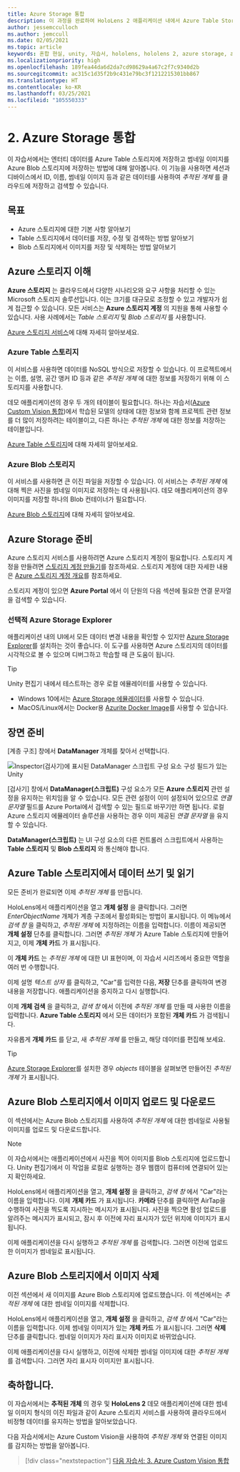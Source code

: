 ```yaml
---
title: Azure Storage 통합
description: 이 과정을 완료하여 HoloLens 2 애플리케이션 내에서 Azure Table Storage 및 Azure Blob Storage를 구현하는 방법을 알아봅니다.
author: jessemcculloch
ms.author: jemccull
ms.date: 02/05/2021
ms.topic: article
keywords: 혼합 현실, unity, 자습서, hololens, hololens 2, azure storage, azure cloud services, Windows 10
ms.localizationpriority: high
ms.openlocfilehash: 189fea44da6d2da7cd98629a4a67c2f7c9340d2b
ms.sourcegitcommit: ac315c1d35f2b9c431e79bc3f1212215301bb867
ms.translationtype: HT
ms.contentlocale: ko-KR
ms.lasthandoff: 03/25/2021
ms.locfileid: "105550333"
---
```

# <a name="2-integrating-azure-storage"></a>2. Azure Storage 통합

이 자습서에서는 엔터티 데이터를 Azure Table 스토리지에 저장하고 썸네일 이미지를 Azure Blob 스토리지에 저장하는 방법에 대해 알아봅니다. 이 기능을 사용하면 세션과 디바이스에서 ID, 이름, 썸네일 이미지 등과 같은 데이터를 사용하여 *추적된 개체* 를 클라우드에 저장하고 검색할 수 있습니다.

## <a name="objectives"></a>목표

* Azure 스토리지에 대한 기본 사항 알아보기
* Table 스토리지에서 데이터를 저장, 수정 및 검색하는 방법 알아보기
* Blob 스토리지에서 이미지를 저장 및 삭제하는 방법 알아보기

## <a name="understanding-azure-storage"></a>Azure 스토리지 이해

**Azure 스토리지** 는 클라우드에서 다양한 시나리오와 요구 사항을 처리할 수 있는 Microsoft 스토리지 솔루션입니다. 이는 크기를 대규모로 조정할 수 있고 개발자가 쉽게 접근할 수 있습니다. 모든 서비스는 **Azure 스토리지 계정** 의 지원을 통해 사용할 수 있습니다. 사용 사례에서는 *Table 스토리지* 및 *Blob 스토리지* 를 사용합니다.

[Azure 스토리지 서비스](/azure/storage/blobs/storage-blobs-overview)에 대해 자세히 알아보세요.

### <a name="azure-table-storage"></a>Azure Table 스토리지

이 서비스를 사용하면 데이터를 NoSQL 방식으로 저장할 수 있습니다. 이 프로젝트에서는 이름, 설명, 공간 앵커 ID 등과 같은 *추적된 개체* 에 대한 정보를 저장하기 위해 이 스토리지를 사용합니다.

데모 애플리케이션의 경우 두 개의 테이블이 필요합니다. 하나는 자습서([Azure Custom Vision 통합](mr-learning-azure-03.md))에서 학습된 모델의 상태에 대한 정보와 함께 프로젝트 관련 정보를 더 많이 저장하려는 테이블이고, 다른 하나는 *추적된 개체* 에 대한 정보를 저장하는 테이블입니다.

[Azure Table 스토리지](/azure/storage/tables/table-storage-overview)에 대해 자세히 알아보세요.

### <a name="azure-blob-storage"></a>Azure Blob 스토리지

이 서비스를 사용하면 큰 이진 파일을 저장할 수 있습니다. 이 서비스는 *추적된 개체* 에 대해 찍은 사진을 썸네일 이미지로 저장하는 데 사용됩니다.
데모 애플리케이션의 경우 이미지를 저장할 하나의 Blob 컨테이너가 필요합니다.

[Azure Blob 스토리지](/azure/storage/blobs/storage-blobs-introduction)에 대해 자세히 알아보세요.

## <a name="preparing-azure-storage"></a>Azure Storage 준비

Azure 스토리지 서비스를 사용하려면 Azure 스토리지 계정이 필요합니다. 스토리지 계정을 만들려면 [스토리지 계정 만들기](/azure/storage/common/storage-account-create?tabs=azure-portal)를 참조하세요. 스토리지 계정에 대한 자세한 내용은 [Azure 스토리지 계정 개요](/azure/storage/common/storage-account-overview)를 참조하세요.

스토리지 계정이 있으면 **Azure Portal** 에서 이 단원의 다음 섹션에 필요한 연결 문자열을 검색할 수 있습니다.

### <a name="optional-azure-storage-explorer"></a>선택적 Azure Storage Explorer

애플리케이션 내의 UI에서 모든 데이터 변경 내용을 확인할 수 있지만 [Azure Storage Explorer](https://azure.microsoft.com/features/storage-explorer/)를 설치하는 것이 좋습니다. 이 도구를 사용하면 Azure 스토리지의 데이터를 시각적으로 볼 수 있으며 디버그하고 학습할 때 큰 도움이 됩니다.

> [!TIP]
> Unity 편집기 내에서 테스트하는 경우 로컬 에뮬레이터를 사용할 수 있습니다.
>
> * Windows 10에서는 [Azure Storage 에뮬레이터](/azure/storage/common/storage-use-emulator)를 사용할 수 있습니다.
> * MacOS/Linux에서는 Docker용 [Azurite Docker Image](https://hub.docker.com/_/microsoft-azure-storage-azurite)를 사용할 수 있습니다.

## <a name="preparing-the-scene"></a>장면 준비

[계층 구조] 창에서 **DataManager** 개체를 찾아서 선택합니다.

![Inspector(검사기)에 표시된 DataManager 스크립트 구성 요소 구성 필드가 있는 Unity](images/mr-learning-azure/tutorial2-section4-step1-1.png)

[검사기] 창에서 **DataManager(스크립트)** 구성 요소가 모든 **Azure 스토리지** 관련 설정을 유지하는 위치임을 알 수 있습니다. 모든 관련 설정이 이미 설정되어 있으므로 *연결 문자열* 필드를 Azure Portal에서 검색할 수 있는 필드로 바꾸기만 하면 됩니다. 로컬 Azure 스토리지 에뮬레이터 솔루션을 사용하는 경우 이미 제공된 *연결 문자열* 을 유지할 수 있습니다.

**DataManager(스크립트)** 는 UI 구성 요소의 다른 컨트롤러 스크립트에서 사용하는 **Table 스토리지** 및 **Blob 스토리지** 와 통신해야 합니다.

## <a name="writing-and-reading-data-from-azure-table-storage"></a>Azure Table 스토리지에서 데이터 쓰기 및 읽기

모든 준비가 완료되면 이제 *추적된 개체* 를 만듭니다.

HoloLens에서 애플리케이션을 열고 **개체 설정** 을 클릭합니다. 그러면 *EnterObjectName* 개체가 계층 구조에서 활성화되는 방법이 표시됩니다. 이 메뉴에서 *검색 창* 을 클릭하고, *추적된 개체* 에 지정하려는 이름을 입력합니다. 이름이 제공되면 **개체 설정** 단추를 클릭합니다. 그러면 *추적된 개체* 가 Azure Table 스토리지에 만들어지고, 이제 **개체 카드** 가 표시됩니다.

이 **개체 카드** 는 *추적된 개체* 에 대한 UI 표현이며, 이 자습서 시리즈에서 중요한 역할을 여러 번 수행합니다.

이제 설명 *텍스트 상자* 를 클릭하고, "Car"를 입력한 다음, **저장** 단추를 클릭하여 변경 내용을 저장합니다. 애플리케이션을 중지하고 다시 실행합니다.

이제 **개체 검색** 을 클릭하고, *검색 창* 에서 이전에 *추적된 개체* 를 만들 때 사용한 이름을 입력합니다. **Azure Table 스토리지** 에서 모든 데이터가 포함된 **개체 카드** 가 검색됩니다.

자유롭게 **개체 카드** 를 닫고, 새 *추적된 개체* 를 만들고, 해당 데이터를 편집해 보세요.

> [!TIP]
> [Azure Storage Explorer](https://azure.microsoft.com/features/storage-explorer/)를 설치한 경우 *objects* 테이블을 살펴보면 만들어진 *추적된 개체* 가 표시됩니다.

## <a name="uploading-and-download-image-from-azure-blob-storage"></a>Azure Blob 스토리지에서 이미지 업로드 및 다운로드

이 섹션에서는 Azure Blob 스토리지를 사용하여 *추적된 개체* 에 대한 썸네일로 사용될 이미지를 업로드 및 다운로드합니다.

> [!NOTE]
> 이 자습서에서는 애플리케이션에서 사진을 찍어 이미지를 Blob 스토리지에 업로드합니다. Unity 편집기에서 이 작업을 로컬로 실행하는 경우 웹캠이 컴퓨터에 연결되어 있는지 확인하세요.

HoloLens에서 애플리케이션을 열고, **개체 설정** 을 클릭하고, *검색 창* 에서 "Car"라는 이름을 입력합니다. 이제 **개체 카드** 가 표시됩니다. **카메라** 단추를 클릭하면 AirTap을 수행하여 사진을 찍도록 지시하는 메시지가 표시됩니다. 사진을 찍으면 활성 업로드를 알려주는 메시지가 표시되고, 잠시 후 이전에 자리 표시자가 있던 위치에 이미지가 표시됩니다.

이제 애플리케이션을 다시 실행하고 *추적된 개체* 를 검색합니다. 그러면 이전에 업로드한 이미지가 썸네일로 표시됩니다.

## <a name="deleting-image-from-azure-blob-storage"></a>Azure Blob 스토리지에서 이미지 삭제

이전 섹션에서 새 이미지를 Azure Blob 스토리지에 업로드했습니다. 이 섹션에서는 *추적된 개체* 에 대한 썸네일 이미지를 삭제합니다.

HoloLens에서 애플리케이션을 열고, **개체 설정** 을 클릭하고, *검색 창* 에서 "Car"라는 이름을 입력합니다. 이제 썸네일 이미지가 있는 **개체 카드** 가 표시됩니다. 그러면 **삭제** 단추를 클릭합니다. 썸네일 이미지가 자리 표시자 이미지로 바뀌었습니다.

이제 애플리케이션을 다시 실행하고, 이전에 삭제한 썸네일 이미지에 대한 *추적된 개체* 를 검색합니다. 그러면 자리 표시자 이미지만 표시됩니다.

## <a name="congratulations"></a>축하합니다.

이 자습서에서는 **추적된 개체** 의 경우 및 **HoloLens 2** 데모 애플리케이션에 대한 썸네일 이미지 형식의 이진 파일과 같이 Azure 스토리지 서비스를 사용하여 클라우드에서 비정형 데이터를 유지하는 방법을 알아보았습니다.

다음 자습서에서는 Azure Custom Vision을 사용하여 *추적된 개체* 와 연결된 이미지를 감지하는 방법을 알아봅니다.

> [!div class="nextstepaction"]
> [다음 자습서: 3. Azure Custom Vision 통합](mr-learning-azure-03.md)